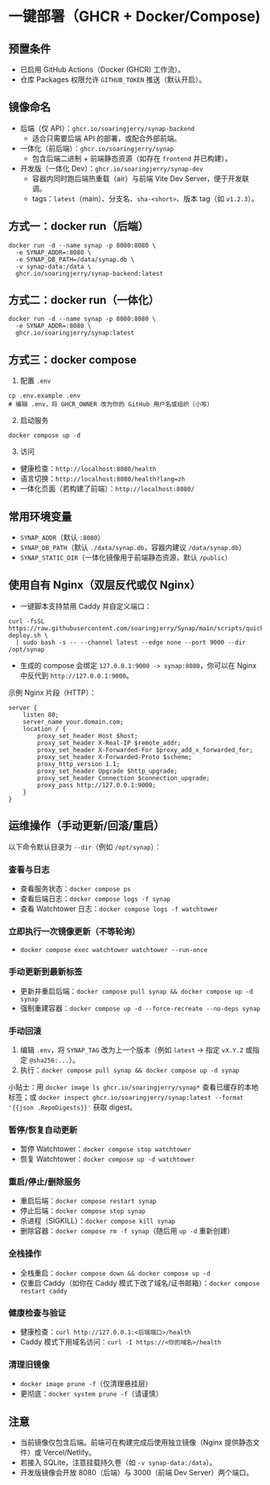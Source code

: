 # 一键部署（GHCR + Docker/Compose)

## 预置条件

- 已启用 GitHub Actions（Docker (GHCR) 工作流）。
- 仓库 Packages 权限允许 `GITHUB_TOKEN` 推送（默认开启）。

## 镜像命名

- 后端（仅 API）：`ghcr.io/soaringjerry/synap-backend`
  - 适合只需要后端 API 的部署，或配合外部前端。
- 一体化（前后端）：`ghcr.io/soaringjerry/synap`
  - 包含后端二进制 + 前端静态资源（如存在 `frontend` 并已构建）。
- 开发版（一体化 Dev）：`ghcr.io/soaringjerry/synap-dev`
  - 容器内同时跑后端热重载（air）与前端 Vite Dev Server，便于开发联调。
  - tags：`latest`（main）、分支名、`sha-<short>`、版本 tag（如 `v1.2.3`）。

## 方式一：docker run（后端）

```
docker run -d --name synap -p 8080:8080 \
  -e SYNAP_ADDR=:8080 \
  -e SYNAP_DB_PATH=/data/synap.db \
  -v synap-data:/data \
  ghcr.io/soaringjerry/synap-backend:latest
```

## 方式二：docker run（一体化）

```
docker run -d --name synap -p 8080:8080 \
  -e SYNAP_ADDR=:8080 \
  ghcr.io/soaringjerry/synap:latest
```

## 方式三：docker compose

1) 配置 `.env`

```
cp .env.example .env
# 编辑 .env，将 GHCR_OWNER 改为你的 GitHub 用户名或组织（小写）
```

2) 启动服务

```
docker compose up -d
```

3) 访问

- 健康检查：`http://localhost:8080/health`
- 语言切换：`http://localhost:8080/health?lang=zh`
- 一体化页面（若构建了前端）：`http://localhost:8080/`

## 常用环境变量

- `SYNAP_ADDR`（默认 `:8080`）
- `SYNAP_DB_PATH`（默认 `./data/synap.db`，容器内建议 `/data/synap.db`）
- `SYNAP_STATIC_DIR`（一体化镜像用于前端静态资源，默认 `/public`）

## 使用自有 Nginx（双层反代或仅 Nginx）

- 一键脚本支持禁用 Caddy 并自定义端口：

```
curl -fsSL https://raw.githubusercontent.com/soaringjerry/Synap/main/scripts/quick-deploy.sh \
  | sudo bash -s -- --channel latest --edge none --port 9000 --dir /opt/synap
```

- 生成的 compose 会绑定 `127.0.0.1:9000 -> synap:8080`，你可以在 Nginx 中反代到 `http://127.0.0.1:9000`。

示例 Nginx 片段（HTTP）：

```
server {
    listen 80;
    server_name your.domain.com;
    location / {
        proxy_set_header Host $host;
        proxy_set_header X-Real-IP $remote_addr;
        proxy_set_header X-Forwarded-For $proxy_add_x_forwarded_for;
        proxy_set_header X-Forwarded-Proto $scheme;
        proxy_http_version 1.1;
        proxy_set_header Upgrade $http_upgrade;
        proxy_set_header Connection $connection_upgrade;
        proxy_pass http://127.0.0.1:9000;
    }
}
```

## 运维操作（手动更新/回滚/重启）

以下命令默认目录为 `--dir`（例如 `/opt/synap`）：

### 查看与日志
- 查看服务状态：`docker compose ps`
- 查看后端日志：`docker compose logs -f synap`
- 查看 Watchtower 日志：`docker compose logs -f watchtower`

### 立即执行一次镜像更新（不等轮询）
- `docker compose exec watchtower watchtower --run-once`

### 手动更新到最新标签
- 更新并重启后端：`docker compose pull synap && docker compose up -d synap`
- 强制重建容器：`docker compose up -d --force-recreate --no-deps synap`

### 手动回滚
1) 编辑 `.env`，将 `SYNAP_TAG` 改为上一个版本（例如 `latest` → 指定 `vX.Y.Z` 或指定 `@sha256:...`）。
2) 执行：`docker compose pull synap && docker compose up -d synap`

小贴士：用 `docker image ls ghcr.io/soaringjerry/synap*` 查看已缓存的本地标签；或 `docker inspect ghcr.io/soaringjerry/synap:latest --format '{{json .RepoDigests}}'` 获取 digest。

### 暂停/恢复自动更新
- 暂停 Watchtower：`docker compose stop watchtower`
- 恢复 Watchtower：`docker compose up -d watchtower`

### 重启/停止/删除服务
- 重启后端：`docker compose restart synap`
- 停止后端：`docker compose stop synap`
- 杀进程（SIGKILL）：`docker compose kill synap`
- 删除容器：`docker compose rm -f synap`（随后用 `up -d` 重新创建）

### 全栈操作
- 全栈重启：`docker compose down && docker compose up -d`
- 仅重启 Caddy（如你在 Caddy 模式下改了域名/证书邮箱）：`docker compose restart caddy`

### 健康检查与验证
- 健康检查：`curl http://127.0.0.1:<后端端口>/health`
- Caddy 模式下用域名访问：`curl -I https://<你的域名>/health`

### 清理旧镜像
- `docker image prune -f`（仅清理悬挂层）
- 更彻底：`docker system prune -f`（请谨慎）

## 注意

- 当前镜像仅包含后端。前端可在构建完成后使用独立镜像（Nginx 提供静态文件）或 Vercel/Netlify。
- 若接入 SQLite，注意挂载持久卷（如 `-v synap-data:/data`）。
- 开发版镜像会开放 8080（后端）与 3000（前端 Dev Server）两个端口。
